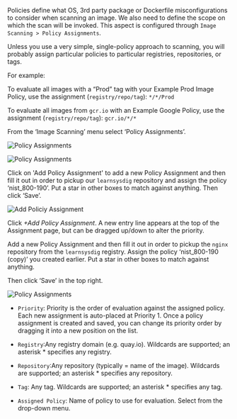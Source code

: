 Policies define what OS, 3rd party package or Dockerfile misconfigurations to consider when scanning an image.  We also need to define the scope on which the scan will be invoked. This aspect is configured through `Image Scanning > Policy Assignments`.

Unless you use a very simple, single-policy approach to scanning, you will probably assign particular policies to particular registries, repositories, or tags.  

For example:

To evaluate all images with a “Prod” tag with your Example Prod Image Policy, use the assignment (`registry/repo/tag`): `*/*/Prod`

To evaluate all images from `gcr.io` with an Example Google Policy, use the assignment (`registry/repo/tag`): `gcr.io/*/*`

From the ‘Image Scanning’ menu select ‘Policy Assignments’.

![Policy Assignments](secure-image-scanning-policies-and-assignments/assets/Assignments01.png)

![Policy Assignments](secure-image-scanning-policies-and-assignments/assets/Assignments02.png)

Click on 'Add Policy Assignment' to add a new Policy Assignment and then fill it out in order to pickup our `learnsysdig` repository and assign the policy ‘nist_800-190’. Put a star in other boxes to match against anything. Then click ‘Save’.

![Add Policiy Assignment](/sysdig-devel/courses/scvs/lab06/assets/05_add_policy.png)

Click *+Add Policy Assignment*. A new entry line appears at the top of the Assignment page, but can be dragged up/down to alter the priority.

Add a new Policy Assignment and then fill it out in order to pickup the `nginx` repository from the `learnsysdig` registry. Assign the policy ‘nist_800-190 (copy)’ you created earlier. Put a star in other boxes to match against anything.

Then click ‘Save’ in the top right.

![Policy Assignments](secure-image-scanning-policies-and-assignments/assets/Assignments03.png)

 - `Priority`: Priority is the order of evaluation against the assigned policy. Each new assignment is auto-placed at Priority 1. Once a policy assignment is created and saved, you can change its priority order by dragging it into a new position on the list.

 - `Registry`:Any registry domain (e.g. quay.io). Wildcards are supported; an asterisk * specifies any registry.

 - `Repository`:Any repository (typically = name of the image). Wildcards are supported; an asterisk * specifies any repository.

 - `Tag`: Any tag. Wildcards are supported; an asterisk * specifies any tag.

 - `Assigned Policy`: Name of policy to use for evaluation. Select from the drop-down menu.
